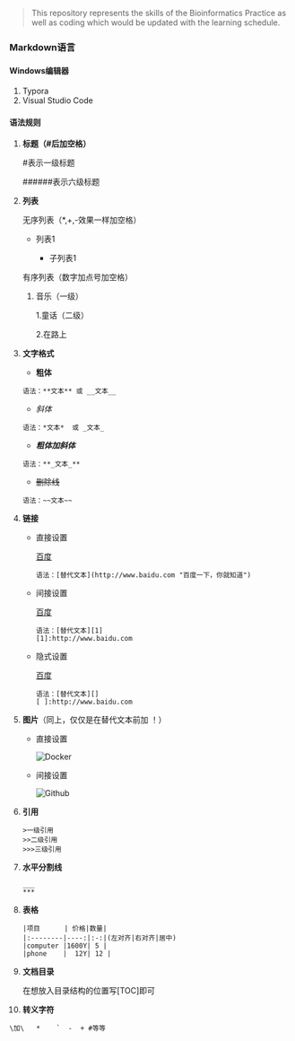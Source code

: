 > This repository represents the skills of the Bioinformatics Practice as well as coding which would be updated with the learning schedule.

### Markdown语言

#### Windows编辑器

1. Typora
2. Visual Studio Code

#### 语法规则

1. **标题（#后加空格）**

   #表示一级标题

   ######表示六级标题

2. **列表**

   无序列表（*,+,-效果一样加空格）

   * 列表1

     * 子列表1

   有序列表（数字加点号加空格）

   1. 音乐（一级）

      1.童话（二级）

      2.在路上

3. **文字格式**

   * **粗体**

   ```
   语法：**文本** 或 __文本__
   ```

   + *斜体*

   ```
   语法：*文本*  或 _文本_
   ```

   + **_粗体加斜体_**

   ```
   语法：**_文本_**
   ```

   + ~~删除线~~

   ```
   语法：~~文本~~
   ```

4. **链接**

   - 直接设置

     [百度](http://www.baidu.com "百度一下，你就知道")

     ```
     语法：[替代文本](http://www.baidu.com "百度一下，你就知道")
     ```

   - 间接设置

     [百度][1]

     [1]:http://www.baidu.com "百度一下，你就知道"

     ```
     语法：[替代文本][1]
     [1]:http://www.baidu.com
     ```

   - 隐式设置

     [百度][]

     [百度]:http://www.baidu.com

     ```
     语法：[替代文本][]
     [ ]:http://www.baidu.com
     ```

5. **图片**（同上，仅仅是在替代文本前加 ！）

   - 直接设置

     ![Docker](https://github.com/zw-qiu/Bioinformatics-Study-Course-Note/blob/master/docker.PNG)

   - 间接设置

     ![Github][2]

     [2]: https://github.com/zw-qiu/Bioinformatics-Study-Course-Note/blob/master/github%20desktop.PNG

6. **引用**

   ```
   >一级引用
   >>二级引用
   >>>三级引用
   ```

7. **水平分割线**

   ```
   ___
   ***
   ```

8. **表格**

   ```
   |项目      | 价格|数量|
   |:--------|----:|:-:|(左对齐|右对齐|居中)
   |computer |1600Y| 5 |
   |phone    |  12Y| 12 |
   ```

9. **文档目录**

   在想放入目录结构的位置写[TOC]即可

10. **转义字符**

```
\加\   *    `  -  + #等等
```

